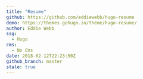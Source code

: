 ```yaml
---
title: "Resume"
github: https://github.com/eddiewebb/hugo-resume
demo: https://themes.gohugo.io/theme/hugo-resume/
author: Eddie Webb
ssg:
  - Hugo
cms:
  - No Cms
date: 2018-02-12T22:23:50Z
github_branch: master
stale: true
---
```

